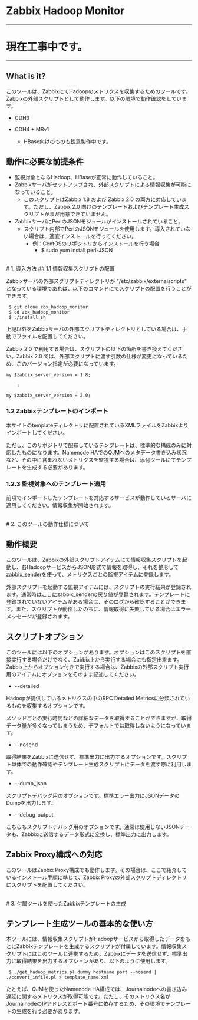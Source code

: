 Zabbix Hadoop Monitor
=====================

------

# 現在工事中です。

------

## What is it?

このツールは、ZabbixにてHadoopのメトリクスを収集するためのツールです。Zabbixの外部スクリプトとして動作します。以下の環境で動作確認をしています。

* CDH3
* CDH4 + MRv1

    * HBase向けのものも鋭意製作中です。


## 動作に必要な前提条件

* 監視対象となるHadoop、HBaseが正常に動作していること。
* Zabbixサーバがセットアップされ、外部スクリプトによる情報収集が可能になっていること。
    * このスクリプトはZabbix 1.8 および Zabbix 2.0 の両方に対応しています。ただし、Zabbix 2.0 向けのテンプレートおよびテンプレート生成スクリプトがまだ用意できていません。
* ZabbixサーバにPerlのJSONモジュールがインストールされていること。
    * スクリプト内部でPerlのJSONモジュールを使用します。導入されていない場合は、適宜インストールを行ってください。
        * 例：CentOSのリポジトリからインストールを行う場合
            * $ sudo yum install perl-JSON

<br>
# 1. 導入方法
## 1.1 情報収集スクリプトの配置 

Zabbixサーバの外部スクリプトディレクトリが "/etc/zabbix/externalscripts" となっている環境であれば、以下のコマンドにてスクリプトの配置を行うことができます。

```
 $ git clone zbx_hadoop_monitor
 $ cd zbx_hadoop_monitor
 $ ./install.sh
```

上記以外をZabbixサーバの外部スクリプトディレクトリとしている場合は、手動でファイルを配置してください。

Zabbix 2.0 で利用する場合は、スクリプトの以下の箇所を書き換えてください。Zabbix 2.0 では、外部スクリプトに渡す引数の仕様が変更になっているため、このバージョン指定が必要になっています。

    my $zabbix_server_version = 1.8;

        ↓

    my $zabbix_server_version = 2.0;


### 1.2 Zabbixテンプレートのインポート

本サイトのtemplateディレクトリに配置されているXMLファイルをZabbixよりインポートしてください。

ただし、このリポジトリで配布しているテンプレートは、標準的な構成のみに対応したものになります。Namenode HAでのQJMへのメタデータ書き込み状況など、その中に含まれないメトリクスを監視する場合は、添付ツールにてテンプレートを生成する必要があります。


### 1.2.3 監視対象へのテンプレート適用

前項でインポートしたテンプレートを対応するサービスが動作しているサーバに適用してください。情報収集が開始されます。


<br>
# 2. このツールの動作仕様について

## 動作概要
このツールは、Zabbixの外部スクリプトアイテムにて情報収集スクリプトを起動し、各HadoopサービスからJSON形式で情報を取得し、それを整形してzabbix\_senderを使って、メトリクスごとの監視アイテムに登録します。

外部スクリプトを起動する監視アイテムには、スクリプトの実行結果が登録されます。通常時はここにzabbix\_senderの戻り値が登録されます。テンプレートに登録されていないアイテムがある場合は、そのログから確認することができます。また、スクリプトが動作したのちに、情報取得に失敗している場合はエラーメッセージが登録されます。


## スクリプトオプション
このツールには以下のオプションがあります。オプションはこのスクリプトを直接実行する場合だけでなく、Zabbix上から実行する場合にも指定出来ます。Zabbix上からオプション付きで実行する場合は、Zabbixの外部スクリプト実行用のアイテムにオプションをそのまま記述してください。

* --detailed

Hadoopが提供しているメトリクスの中のRPC Detailed Metricsに分類されているものを収集するオプションです。

メソッドごとの実行時間などの詳細なデータを取得することができますが、取得データ量が多くなってしまうため、デフォルトでは取得しないようになっています。

* --nosend

取得結果をZabbixに送信せず、標準出力に出力するオプションです。スクリプト単体での動作確認やテンプレート生成スクリプトにデータを渡す際に利用します。

* --dump_json

スクリプトデバッグ用のオプションです。標準エラー出力にJSONデータのDumpを出力します。

* --debug_output

こちらもスクリプトデバッグ用のオプションです。通常は使用しないJSONデータも、Zabbixに送信するデータ形式に変換し、標準出力に出力します。

## Zabbix Proxy構成への対応
このツールはZabbix Proxy構成でも動作します。その場合は、ここで紹介しているインストール手順に準じて、Zabbix Proxyの外部スクリプトディレクトリにスクリプトを配置してください。

<br>
# 3. 付属ツールを使ったZabbixテンプレートの生成

## テンプレート生成ツールの基本的な使い方

本ツールには、情報収集スクリプトがHadoopサービスから取得したデータをもとにZabbixテンプレートを生成するスクリプトが付属しています。情報収集スクリプトにはこのツールと連携するため、Zabbixにデータを送信せず、標準出力に取得結果を出力するオプションがあり、以下のように使用します。

```
 $ ./get_hadoop_metrics.pl dummy hostname port --nosend | ./convert_infile.pl > template_name.xml
```

たとえば、QJMを使ったNamenode HA構成では、Journalnodeへの書き込み遅延に関するメトリクスが取得可能です。ただし、そのメトリクス名がJournalnodeのIPアドレスとポート番号に依存するため、その環境でテンプレートの生成を行う必要があります。


